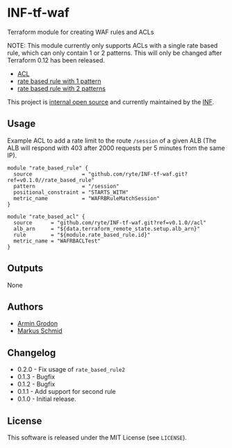 # INF-tf-waf

Terraform module for creating WAF rules and ACLs

NOTE: This module currently only supports ACLs with a single rate based rule,
which can only contain 1 or 2 patterns. This will only be changed after
Terraform 0.12 has been released.

- [ACL](acl/README.md)
- [rate based rule with 1 pattern](rate_based_rule/README.md)
- [rate based rule with 2 patterns](rate_based_rule2/README.md)

This project is [internal open source](https://en.wikipedia.org/wiki/Inner_source)
and currently maintained by the [INF](https://github.com/orgs/ryte/teams/inf).


## Usage

Example ACL to add a rate limit to the route `/session` of a given ALB (The ALB
will respond with 403 after 2000 requests per 5 minutes from the same IP).

```hcl
module "rate_based_rule" {
  source                = "github.com/ryte/INF-tf-waf.git?ref=v0.1.0//rate_based_rule"
  pattern               = "/session"
  positional_constraint = "STARTS_WITH"
  metric_name           = "WAFRBRuleMatchSession"
}

module "rate_based_acl" {
  source      = "github.com/ryte/INF-tf-waf.git?ref=v0.1.0//acl"
  alb_arn     = "${data.terraform_remote_state.setup.alb_arn}"
  rule        = "${module.rate_based_rule.id}"
  metric_name = "WAFRBACLTest"
}
```

## Outputs
None

## Authors

- [Armin Grodon](https://github.com/x4121)
- [Markus Schmid](https://github.com/h0raz)

## Changelog

- 0.2.0 - Fix usage of `rate_based_rule2`
- 0.1.3 - Bugfix
- 0.1.2 - Bugfix
- 0.1.1 - Add support for second rule
- 0.1.0 - Initial release.

## License

This software is released under the MIT License (see `LICENSE`).

